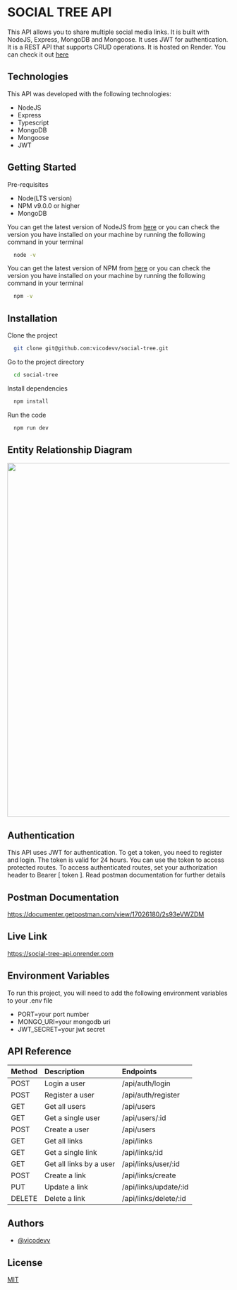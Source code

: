# SOCIAL TREE API
This API allows you to share multiple social media links. It is built with NodeJS, Express, MongoDB and Mongoose. It uses JWT for authentication. It is a REST API that supports CRUD operations. It is hosted on Render. You can check it out [here](https://social-tree-api.onrender.com)
## Technologies
This API was developed with the following technologies:
- NodeJS
- Express
- Typescript
- MongoDB
- Mongoose
- JWT

## Getting Started
Pre-requisites
- Node(LTS version)
- NPM v9.0.0 or higher
- MongoDB

You can get the latest version of NodeJS from [here](https://nodejs.org/en/download/) or you can check the version you have installed on your machine by running the following command in your terminal
```bash
  node -v
```

You can get the latest version of NPM from [here](https://www.npmjs.com/get-npm) or you can check the version you have installed on your machine by running the following command in your terminal
```bash
  npm -v
```

## Installation
Clone the project

```bash
  git clone git@github.com:vicodevv/social-tree.git
```

Go to the project directory

```bash
  cd social-tree
```

Install dependencies

```bash
  npm install
```

Run the code

```bash
  npm run dev
```

## Entity Relationship Diagram
<img src="https://user-images.githubusercontent.com/55485439/236048256-26eadb25-8e5b-4559-9b36-c013f64f3850.png" width=800>

## Authentication
This API uses JWT for authentication. To get a token, you need to register and login. The token is valid for 24 hours. You can use the token to access protected routes. To access authenticated routes, set your authorization header to Bearer [ token ]. Read postman documentation for further details

## Postman Documentation
https://documenter.getpostman.com/view/17026180/2s93eVWZDM

## Live Link
https://social-tree-api.onrender.com

## Environment Variables
To run this project, you will need to add the following environment variables to your .env file
- PORT=your port number
- MONGO_URI=your mongodb uri
- JWT_SECRET=your jwt secret

## API Reference

| Method | Description    | Endpoints  |
| :-------- | :------- | :-------------- |
| POST | Login a user | /api/auth/login |
| POST | Register a user | /api/auth/register |
| GET | Get all users | /api/users |
| GET | Get a single user | /api/users/:id |
| POST | Create a user | /api/users |
| GET | Get all links | /api/links |
| GET | Get a single link | /api/links/:id |
| GET | Get all links by a user | /api/links/user/:id |
| POST | Create a link | /api/links/create |
| PUT | Update a link | /api/links/update/:id |
| DELETE | Delete a link | /api/links/delete/:id |



## Authors

- [@vicodevv](https://www.github.com/vicodevv)

## License

[MIT](https://choosealicense.com/licenses/mit/)

